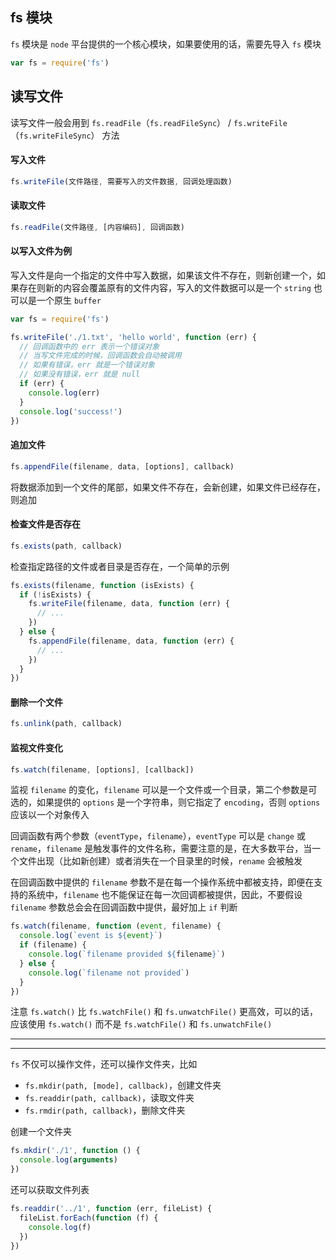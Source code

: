 ## fs 模块

`fs` 模块是 `node` 平台提供的一个核心模块，如果要使用的话，需要先导入 `fs` 模块

```js
var fs = require('fs')
```

## 读写文件

读写文件一般会用到 `fs.readFile`（`fs.readFileSync`） / `fs.writeFile`（`fs.writeFileSync`） 方法

#### 写入文件

```js
fs.writeFile(文件路径, 需要写入的文件数据, 回调处理函数)
```

#### 读取文件

```js
fs.readFile(文件路径, [内容编码], 回调函数)
```

#### 以写入文件为例

写入文件是向一个指定的文件中写入数据，如果该文件不存在，则新创建一个，如果存在则新的内容会覆盖原有的文件内容，写入的文件数据可以是一个 `string` 也可以是一个原生 `buffer`

```js
var fs = require('fs')

fs.writeFile('./1.txt', 'hello world', function (err) {
  // 回调函数中的 err 表示一个错误对象
  // 当写文件完成的时候，回调函数会自动被调用
  // 如果有错误，err 就是一个错误对象
  // 如果没有错误，err 就是 null
  if (err) {
    console.log(err)
  }
  console.log('success!')
})
```

#### 追加文件

```js
fs.appendFile(filename, data, [options], callback)
```

将数据添加到一个文件的尾部，如果文件不存在，会新创建，如果文件已经存在，则追加


#### 检查文件是否存在

```js
fs.exists(path, callback)
```

检查指定路径的文件或者目录是否存在，一个简单的示例

```js
fs.exists(filename, function (isExists) {
  if (!isExists) {
    fs.writeFile(filename, data, function (err) {
      // ...
    })
  } else {
    fs.appendFile(filename, data, function (err) {
      // ...
    })
  }
})
```

#### 删除一个文件

```js
fs.unlink(path, callback)
```

#### 监视文件变化

```js
fs.watch(filename, [options], [callback])
```

监视 `filename` 的变化，`filename` 可以是一个文件或一个目录，第二个参数是可选的，如果提供的 `options` 是一个字符串，则它指定了 `encoding`，否则 `options` 应该以一个对象传入

回调函数有两个参数（`eventType`，`filename`），`eventType` 可以是 `change` 或 `rename`，`filename` 是触发事件的文件名称，需要注意的是，在大多数平台，当一个文件出现（比如新创建）或者消失在一个目录里的时候，`rename` 会被触发

在回调函数中提供的 `filename` 参数不是在每一个操作系统中都被支持，即便在支持的系统中，`filename` 也不能保证在每一次回调都被提供，因此，不要假设 `filename` 参数总会会在回调函数中提供，最好加上 `if` 判断

```js
fs.watch(filename, function (event, filename) {
  console.log(`event is ${event}`)
  if (filename) {
    console.log(`filename provided ${filename}`)
  } else {
    console.log(`filename not provided`)
  }
})
```

注意 `fs.watch()` 比 `fs.watchFile()` 和 `fs.unwatchFile()` 更高效，可以的话，应该使用 `fs.watch()` 而不是 `fs.watchFile()` 和 `fs.unwatchFile()`

----

----

`fs` 不仅可以操作文件，还可以操作文件夹，比如

* `fs.mkdir(path, [mode], callback)`，创建文件夹
* `fs.readdir(path, callback)`，读取文件夹
* `fs.rmdir(path, callback)`，删除文件夹

创建一个文件夹

```js
fs.mkdir('./1', function () {
  console.log(arguments)
})
```

还可以获取文件列表

```js
fs.readdir('../1', function (err, fileList) {
  fileList.forEach(function (f) {
    console.log(f)
  })
})
```